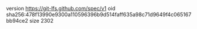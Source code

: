 version https://git-lfs.github.com/spec/v1
oid sha256:478f13990e9300a110596396b9d514faff635a98c71d9649f4c065167bb94ce2
size 2302
